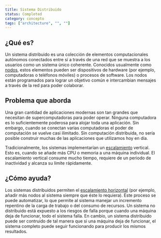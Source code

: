 ```yaml
---
title: Sistema Distribuido
status: Completed
category: concepto
tags: ["architecture", "", ""]
---
```


## ¿Qué es?

Un sistema distribuido es una colección de elementos computacionales autónomos conectados entre sí a través de una red que se muestra a los usuarios como un sistema único coherente. 
Conocidos usualmente como [nodos](/es/nodes/), estos elementos pueden ser dispositivos de hardware (por ejemplo, computadoras o teléfonos móviles) o procesos de software. 
Los nodos están programados para lograr un objetivo común e intercambian mensajes a través de la red para poder colaborar. 

## Problema que aborda

Una gran cantidad de aplicaciones modernas son tan grandes que necesitan de supercomputadoras para poder operar. 
Ninguna computadora es lo suficientemente poderosa para alojar toda una aplicación. 
Sin embargo, cuando se conectan varias computadoras el poder de computación se vuelve casi ilimitado. 
Sin computación distribuida, no sería posible construir muchas de las aplicaciones que utilizamos hoy en día. 

Tradicionalmente, los sistemas implementarían un [escalamiento](/scalability/) vertical. 
Esto es, cuando se añade más CPU o memoria a una máquina individual. 
El escalamiento vertical consume mucho tiempo, requiere de un periodo de inactividad y alcanza su límite rápidamente. 

## ¿Cómo ayuda?

Los sistemas distribuidos permiten el [escalamiento horizontal](/horizontal-scaling/) (por ejemplo, añadir más nodos al sistema siempre que éste lo requiera). 
Este proceso se puede automatizar, lo que permite al sistema manejar un incremento repentino de la carga de trabajo o del consumo de recursos. 
Un sistema no distribuido está expuesto a los riesgos de falla porque cuando una máquina deja de funcionar, todo el sistema falla. 
En cambio, un sistema distribuido puede ser contruido de tal manera que si una máquina deja de funcionar, el sistema completo puede seguir funcionando para producir los mismos resultados. 
